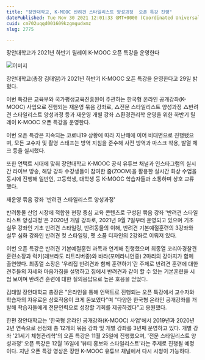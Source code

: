 ```yaml
---
title: "장안대학교, K-MOOC 반려견 스타일리스트 양성과정  오픈 특강 진행"
datePublished: Tue Nov 30 2021 12:01:33 GMT+0000 (Coordinated Universal Time)
cuid: cm702uqqd001609kzgmgudxmz
slug: 2775

---
```



장안대학교가 2021년 하반기 릴레이 K-MOOC 오픈 특강을 운영한다

![이미지](https://cdn.hashnode.com/res/hashnode/image/upload/v1739253878252/aa33db06-56cc-4e3a-b8be-47775f5480da.jpeg)

장안대학교(총장 김태일)가 2021년 하반기 K-MOOC 오픈 특강을 운영한다고 29일 밝혔다.

이번 특강은 교육부와 국가평생교육진흥원이 주관하는 한국형 온라인 공개강좌(K-MOOC) 사업으로 진행되는 재운영 묶음 강좌로, △전문 스타일리스트 양성과정 △반려견 스타일리스트 양성과정 등과 재운영 개별 강좌 △환경관리학 운영을 위한 하반기 릴레이 K-MOOC 오픈 특강을 운영한다.

이번 오픈 특강은 지속되는 코로나19 상황에 따라 지난해에 이어 비대면으로 진행됐으며, 모든 교수자 및 촬영 스태프는 방역 지침을 준수해 사전 방역과 마스크 착용, 발열 체크 등을 실시했다.

또한 언택트 시대에 맞춰 장안대학교 K-MOOC 공식 유튜브 채널과 인스타그램의 실시간 라이브 방송, 해당 강좌 수강생들이 참여한 줌(ZOOM)을 활용한 실시간 화상 수업을 동시에 진행해 일반인, 고등학생, 대학생 등 K-MOOC 학습자들과 소통하며 상호 교류했다.

재운영 묶음 강좌 '반려견 스타일리스트 양성과정'

반려동물 산업 시장에 적합한 현장 중심 교육 콘텐츠로 구성된 묶음 강좌 '반려견 스타일리스트 양성과정'은 2020년 개발 강좌로, 2021년 9월 7일부터 운영되고 있으며 기초 실무 강좌인 기초 반려견 스타일링, 반려동물의 이해, 반려견 기본예절훈련의 3강좌와 실무 심화 강좌인 반려견 컷 스타일링, 펫 소품 디자인의 2강좌로 이뤄져 있다.

이번 오픈 특강은 반려견 기본예절훈련 과목과 연계해 진행했으며 최종열 코리아경찰견 훈련소장과 럭키(래브라도 리트리버종)와 바라(포메라니언종) 2마리의 강아지가 함께 출연했다. 최종열 소장은 '우리집 반려견과 함께 훈련하기'란 주제로 반려견 훈련에 대한 견주들의 자세와 마음가짐을 설명하고 집에서 반려견과 같이 할 수 있는 기본훈련을 시범 보이며 반려견 훈련에 대한 질의응답으로 높은 호응을 얻었다.

김태일 장안대학교 총장은 "온라인을 통해 언택트로 진행되는 오픈 특강에서 교수자와 학습자의 자유로운 상호작용이 크게 돋보였다"며 "다양한 한국형 온라인 공개강좌를 개발해 학습자들에게 전문인력으로 성장할 기회를 제공하겠다"고 응원했다.

한편 장안대학교는 '한국형 온라인 공개강좌(K-MOOC) 사업'에서 2019년과 2020년 2년 연속으로 선정돼 총 12개의 묶음 강좌 및 개별 강좌를 3년째 운영하고 있다. 개별 강좌 '21세기 체형관리학'의 오픈 특강은 11월 25일에 진행했으며, '전문 스타일리스트 양성과정' 오픈 특강은 12월 16일에 '뷰티 홍보와 스타일리스트'라는 주제로 진행될 예정이다. 지난 오픈 특강 영상은 장안 K-MOOC 유튜브 채널에서 다시 시청이 가능하다.